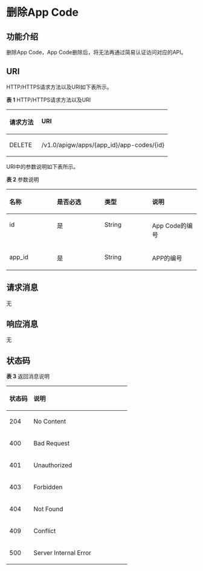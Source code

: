 # 删除App Code<a name="ZH-CN_TOPIC_0000001081976105"></a>

## 功能介绍<a name="zh-cn_topic_0226740193_zh-cn_topic_0118921764_section48433431"></a>

删除App Code，App Code删除后，将无法再通过简易认证访问对应的API。

## URI<a name="zh-cn_topic_0226740193_zh-cn_topic_0118921761_section4658588"></a>

HTTP/HTTPS请求方法以及URI如下表所示。

**表 1**  HTTP/HTTPS请求方法以及URI

<a name="zh-cn_topic_0226740193_zh-cn_topic_0118921761_table12448204"></a>
<table><thead align="left"><tr id="zh-cn_topic_0226740193_zh-cn_topic_0118921761_row28819405"><th class="cellrowborder" valign="top" width="20%" id="mcps1.2.3.1.1"><p id="zh-cn_topic_0226740193_zh-cn_topic_0118921761_p52670492"><a name="zh-cn_topic_0226740193_zh-cn_topic_0118921761_p52670492"></a><a name="zh-cn_topic_0226740193_zh-cn_topic_0118921761_p52670492"></a>请求方法</p>
</th>
<th class="cellrowborder" valign="top" width="80%" id="mcps1.2.3.1.2"><p id="zh-cn_topic_0226740193_zh-cn_topic_0118921761_p38451455"><a name="zh-cn_topic_0226740193_zh-cn_topic_0118921761_p38451455"></a><a name="zh-cn_topic_0226740193_zh-cn_topic_0118921761_p38451455"></a>URI</p>
</th>
</tr>
</thead>
<tbody><tr id="zh-cn_topic_0226740193_zh-cn_topic_0118921761_row27560159"><td class="cellrowborder" valign="top" width="20%" headers="mcps1.2.3.1.1 "><p id="zh-cn_topic_0226740193_zh-cn_topic_0118921761_p17780387"><a name="zh-cn_topic_0226740193_zh-cn_topic_0118921761_p17780387"></a><a name="zh-cn_topic_0226740193_zh-cn_topic_0118921761_p17780387"></a>DELETE</p>
</td>
<td class="cellrowborder" valign="top" width="80%" headers="mcps1.2.3.1.2 "><p id="zh-cn_topic_0226740193_zh-cn_topic_0118921761_p30925236"><a name="zh-cn_topic_0226740193_zh-cn_topic_0118921761_p30925236"></a><a name="zh-cn_topic_0226740193_zh-cn_topic_0118921761_p30925236"></a>/v1.0/apigw/apps/{app_id}/app-codes/{id}</p>
</td>
</tr>
</tbody>
</table>

URI中的参数说明如下表所示。

**表 2**  参数说明

<a name="zh-cn_topic_0226740193_zh-cn_topic_0118921763_table8767205"></a>
<table><thead align="left"><tr id="zh-cn_topic_0226740193_zh-cn_topic_0118921763_row50080004"><th class="cellrowborder" valign="top" width="25%" id="mcps1.2.5.1.1"><p id="zh-cn_topic_0226740193_zh-cn_topic_0118921763_p29948539"><a name="zh-cn_topic_0226740193_zh-cn_topic_0118921763_p29948539"></a><a name="zh-cn_topic_0226740193_zh-cn_topic_0118921763_p29948539"></a>名称</p>
</th>
<th class="cellrowborder" valign="top" width="25%" id="mcps1.2.5.1.2"><p id="zh-cn_topic_0226740193_zh-cn_topic_0118921763_p9912623"><a name="zh-cn_topic_0226740193_zh-cn_topic_0118921763_p9912623"></a><a name="zh-cn_topic_0226740193_zh-cn_topic_0118921763_p9912623"></a>是否必选</p>
</th>
<th class="cellrowborder" valign="top" width="25%" id="mcps1.2.5.1.3"><p id="zh-cn_topic_0226740193_zh-cn_topic_0118921763_p64724999"><a name="zh-cn_topic_0226740193_zh-cn_topic_0118921763_p64724999"></a><a name="zh-cn_topic_0226740193_zh-cn_topic_0118921763_p64724999"></a>类型</p>
</th>
<th class="cellrowborder" valign="top" width="25%" id="mcps1.2.5.1.4"><p id="zh-cn_topic_0226740193_zh-cn_topic_0118921763_p8233580"><a name="zh-cn_topic_0226740193_zh-cn_topic_0118921763_p8233580"></a><a name="zh-cn_topic_0226740193_zh-cn_topic_0118921763_p8233580"></a>说明</p>
</th>
</tr>
</thead>
<tbody><tr id="zh-cn_topic_0226740193_zh-cn_topic_0118921763_row62940229"><td class="cellrowborder" valign="top" width="25%" headers="mcps1.2.5.1.1 "><p id="zh-cn_topic_0226740193_zh-cn_topic_0118921763_p64993787"><a name="zh-cn_topic_0226740193_zh-cn_topic_0118921763_p64993787"></a><a name="zh-cn_topic_0226740193_zh-cn_topic_0118921763_p64993787"></a>id</p>
</td>
<td class="cellrowborder" valign="top" width="25%" headers="mcps1.2.5.1.2 "><p id="zh-cn_topic_0226740193_zh-cn_topic_0118921763_p30005365"><a name="zh-cn_topic_0226740193_zh-cn_topic_0118921763_p30005365"></a><a name="zh-cn_topic_0226740193_zh-cn_topic_0118921763_p30005365"></a>是</p>
</td>
<td class="cellrowborder" valign="top" width="25%" headers="mcps1.2.5.1.3 "><p id="zh-cn_topic_0226740193_zh-cn_topic_0118921763_p14515483"><a name="zh-cn_topic_0226740193_zh-cn_topic_0118921763_p14515483"></a><a name="zh-cn_topic_0226740193_zh-cn_topic_0118921763_p14515483"></a>String</p>
</td>
<td class="cellrowborder" valign="top" width="25%" headers="mcps1.2.5.1.4 "><p id="zh-cn_topic_0226740193_zh-cn_topic_0118921763_p34903511"><a name="zh-cn_topic_0226740193_zh-cn_topic_0118921763_p34903511"></a><a name="zh-cn_topic_0226740193_zh-cn_topic_0118921763_p34903511"></a>App Code的编号</p>
</td>
</tr>
<tr id="zh-cn_topic_0226740193_row943312981910"><td class="cellrowborder" valign="top" width="25%" headers="mcps1.2.5.1.1 "><p id="zh-cn_topic_0226740193_p24341599197"><a name="zh-cn_topic_0226740193_p24341599197"></a><a name="zh-cn_topic_0226740193_p24341599197"></a>app_id</p>
</td>
<td class="cellrowborder" valign="top" width="25%" headers="mcps1.2.5.1.2 "><p id="zh-cn_topic_0226740193_p5434290195"><a name="zh-cn_topic_0226740193_p5434290195"></a><a name="zh-cn_topic_0226740193_p5434290195"></a>是</p>
</td>
<td class="cellrowborder" valign="top" width="25%" headers="mcps1.2.5.1.3 "><p id="zh-cn_topic_0226740193_p543529161911"><a name="zh-cn_topic_0226740193_p543529161911"></a><a name="zh-cn_topic_0226740193_p543529161911"></a>String</p>
</td>
<td class="cellrowborder" valign="top" width="25%" headers="mcps1.2.5.1.4 "><p id="zh-cn_topic_0226740193_p19435996196"><a name="zh-cn_topic_0226740193_p19435996196"></a><a name="zh-cn_topic_0226740193_p19435996196"></a>APP的编号</p>
</td>
</tr>
</tbody>
</table>

## 请求消息<a name="zh-cn_topic_0226740193_zh-cn_topic_0118921761_section41927295"></a>

无

## 响应消息<a name="zh-cn_topic_0226740193_zh-cn_topic_0118921761_section40667726"></a>

无

## 状态码<a name="zh-cn_topic_0226740193_zh-cn_topic_0118921761_section41801338"></a>

**表 3**  返回消息说明

<a name="zh-cn_topic_0226740193_zh-cn_topic_0118921761_table65433826"></a>
<table><thead align="left"><tr id="zh-cn_topic_0226740193_zh-cn_topic_0118921761_row9180004"><th class="cellrowborder" valign="top" width="20%" id="mcps1.2.3.1.1"><p id="zh-cn_topic_0226740193_zh-cn_topic_0118921761_p5382851"><a name="zh-cn_topic_0226740193_zh-cn_topic_0118921761_p5382851"></a><a name="zh-cn_topic_0226740193_zh-cn_topic_0118921761_p5382851"></a>状态码</p>
</th>
<th class="cellrowborder" valign="top" width="80%" id="mcps1.2.3.1.2"><p id="zh-cn_topic_0226740193_zh-cn_topic_0118921761_p33357811"><a name="zh-cn_topic_0226740193_zh-cn_topic_0118921761_p33357811"></a><a name="zh-cn_topic_0226740193_zh-cn_topic_0118921761_p33357811"></a>说明</p>
</th>
</tr>
</thead>
<tbody><tr id="zh-cn_topic_0226740193_zh-cn_topic_0118921761_row17628188"><td class="cellrowborder" valign="top" width="20%" headers="mcps1.2.3.1.1 "><p id="zh-cn_topic_0226740193_zh-cn_topic_0118921761_p18597093"><a name="zh-cn_topic_0226740193_zh-cn_topic_0118921761_p18597093"></a><a name="zh-cn_topic_0226740193_zh-cn_topic_0118921761_p18597093"></a>204</p>
</td>
<td class="cellrowborder" valign="top" width="80%" headers="mcps1.2.3.1.2 "><p id="zh-cn_topic_0226740193_zh-cn_topic_0118921761_p29969526"><a name="zh-cn_topic_0226740193_zh-cn_topic_0118921761_p29969526"></a><a name="zh-cn_topic_0226740193_zh-cn_topic_0118921761_p29969526"></a>No Content</p>
</td>
</tr>
<tr id="zh-cn_topic_0226740193_zh-cn_topic_0118921761_row1290281"><td class="cellrowborder" valign="top" width="20%" headers="mcps1.2.3.1.1 "><p id="zh-cn_topic_0226740193_zh-cn_topic_0118921761_p37403962"><a name="zh-cn_topic_0226740193_zh-cn_topic_0118921761_p37403962"></a><a name="zh-cn_topic_0226740193_zh-cn_topic_0118921761_p37403962"></a>400</p>
</td>
<td class="cellrowborder" valign="top" width="80%" headers="mcps1.2.3.1.2 "><p id="zh-cn_topic_0226740193_zh-cn_topic_0118921761_p9822120"><a name="zh-cn_topic_0226740193_zh-cn_topic_0118921761_p9822120"></a><a name="zh-cn_topic_0226740193_zh-cn_topic_0118921761_p9822120"></a>Bad Request</p>
</td>
</tr>
<tr id="zh-cn_topic_0226740193_zh-cn_topic_0118921761_row21290221"><td class="cellrowborder" valign="top" width="20%" headers="mcps1.2.3.1.1 "><p id="zh-cn_topic_0226740193_zh-cn_topic_0118921761_p46786353"><a name="zh-cn_topic_0226740193_zh-cn_topic_0118921761_p46786353"></a><a name="zh-cn_topic_0226740193_zh-cn_topic_0118921761_p46786353"></a>401</p>
</td>
<td class="cellrowborder" valign="top" width="80%" headers="mcps1.2.3.1.2 "><p id="zh-cn_topic_0226740193_zh-cn_topic_0118921761_p31598212"><a name="zh-cn_topic_0226740193_zh-cn_topic_0118921761_p31598212"></a><a name="zh-cn_topic_0226740193_zh-cn_topic_0118921761_p31598212"></a>Unauthorized</p>
</td>
</tr>
<tr id="zh-cn_topic_0226740193_zh-cn_topic_0118921761_row15948460"><td class="cellrowborder" valign="top" width="20%" headers="mcps1.2.3.1.1 "><p id="zh-cn_topic_0226740193_zh-cn_topic_0118921761_p16756892"><a name="zh-cn_topic_0226740193_zh-cn_topic_0118921761_p16756892"></a><a name="zh-cn_topic_0226740193_zh-cn_topic_0118921761_p16756892"></a>403</p>
</td>
<td class="cellrowborder" valign="top" width="80%" headers="mcps1.2.3.1.2 "><p id="zh-cn_topic_0226740193_zh-cn_topic_0118921761_p1169465911116"><a name="zh-cn_topic_0226740193_zh-cn_topic_0118921761_p1169465911116"></a><a name="zh-cn_topic_0226740193_zh-cn_topic_0118921761_p1169465911116"></a>Forbidden</p>
</td>
</tr>
<tr id="zh-cn_topic_0226740193_zh-cn_topic_0118921761_row1961203"><td class="cellrowborder" valign="top" width="20%" headers="mcps1.2.3.1.1 "><p id="zh-cn_topic_0226740193_zh-cn_topic_0118921761_p24639769"><a name="zh-cn_topic_0226740193_zh-cn_topic_0118921761_p24639769"></a><a name="zh-cn_topic_0226740193_zh-cn_topic_0118921761_p24639769"></a>404</p>
</td>
<td class="cellrowborder" valign="top" width="80%" headers="mcps1.2.3.1.2 "><p id="zh-cn_topic_0226740193_zh-cn_topic_0118921761_p49664279"><a name="zh-cn_topic_0226740193_zh-cn_topic_0118921761_p49664279"></a><a name="zh-cn_topic_0226740193_zh-cn_topic_0118921761_p49664279"></a>Not Found</p>
</td>
</tr>
<tr id="zh-cn_topic_0226740193_zh-cn_topic_0118921761_row44325335"><td class="cellrowborder" valign="top" width="20%" headers="mcps1.2.3.1.1 "><p id="zh-cn_topic_0226740193_zh-cn_topic_0118921761_p33582414"><a name="zh-cn_topic_0226740193_zh-cn_topic_0118921761_p33582414"></a><a name="zh-cn_topic_0226740193_zh-cn_topic_0118921761_p33582414"></a>409</p>
</td>
<td class="cellrowborder" valign="top" width="80%" headers="mcps1.2.3.1.2 "><p id="zh-cn_topic_0226740193_zh-cn_topic_0118921761_p35820976"><a name="zh-cn_topic_0226740193_zh-cn_topic_0118921761_p35820976"></a><a name="zh-cn_topic_0226740193_zh-cn_topic_0118921761_p35820976"></a>Conflict</p>
</td>
</tr>
<tr id="zh-cn_topic_0226740193_zh-cn_topic_0118921761_row53953334"><td class="cellrowborder" valign="top" width="20%" headers="mcps1.2.3.1.1 "><p id="zh-cn_topic_0226740193_zh-cn_topic_0118921761_p8143910"><a name="zh-cn_topic_0226740193_zh-cn_topic_0118921761_p8143910"></a><a name="zh-cn_topic_0226740193_zh-cn_topic_0118921761_p8143910"></a>500</p>
</td>
<td class="cellrowborder" valign="top" width="80%" headers="mcps1.2.3.1.2 "><p id="zh-cn_topic_0226740193_zh-cn_topic_0118921761_p55676983"><a name="zh-cn_topic_0226740193_zh-cn_topic_0118921761_p55676983"></a><a name="zh-cn_topic_0226740193_zh-cn_topic_0118921761_p55676983"></a>Server Internal Error</p>
</td>
</tr>
</tbody>
</table>

